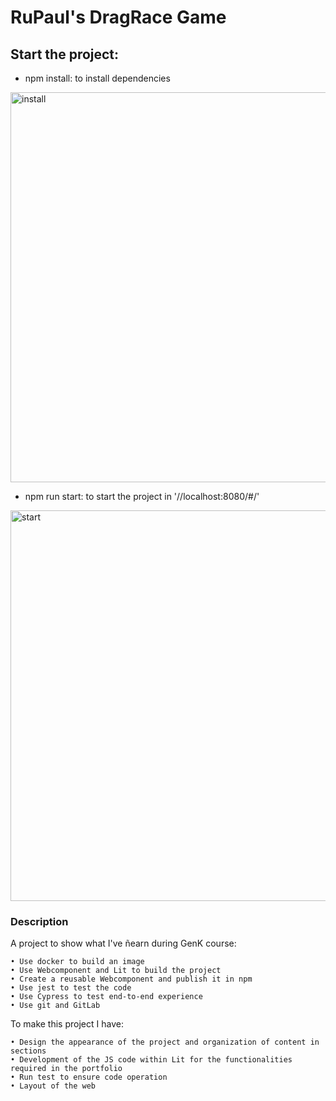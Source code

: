 # RuPaul's DragRace Game

## Start the project:

- npm install: to install dependencies 
<img width="624" alt="install" src="https://user-images.githubusercontent.com/69849664/101142786-61a02e00-3616-11eb-877a-cff3666ceee5.PNG">

- npm run start: to start the project in '//localhost:8080/#/'
<img width="625" alt="start" src="https://user-images.githubusercontent.com/69849664/101142795-649b1e80-3616-11eb-9c46-ea5a31cef5a2.PNG">



### Description

A project to show what I've ñearn during GenK course:

    • Use docker to build an image
    • Use Webcomponent and Lit to build the project
    • Create a reusable Webcomponent and publish it in npm
    • Use jest to test the code
    • Use Cypress to test end-to-end experience
    • Use git and GitLab

To make this project I have:

    • Design the appearance of the project and organization of content in sections
    • Development of the JS code within Lit for the functionalities required in the portfolio
    • Run test to ensure code operation
    • Layout of the web
